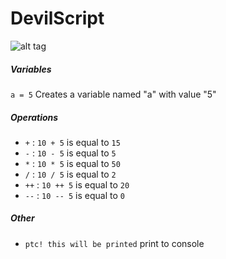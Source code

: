 # DevilScript
![alt tag](http://i.imgur.com/Nb57BU5.png)

##### Variables
`a = 5` Creates a variable named "a" with value "5"


##### Operations
* `+` : `10 + 5`  is equal to  `15`
* `-` : `10 - 5`  is equal to  `5`
* `*` : `10 * 5`  is equal to  `50`
* `/` : `10 / 5`  is equal to  `2`
* `++` : `10 ++ 5`  is equal to  `20`
* `--` : `10 -- 5`  is equal to  `0`

##### Other
* `ptc! this will be printed` print to console
